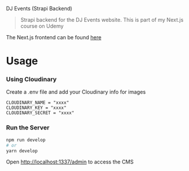 DJ Events (Strapi Backend)

> Strapi backend for the DJ Events website. This is part of my Next.js course on Udemy

The Next.js frontend can be found [here](https://github.com/JoeffreyChaucer/dj-events-frontend)

# Usage

### Using Cloudinary

Create a .env file and add your Cloudinary info for images

```
CLOUDINARY_NAME = "xxxx"
CLOUDINARY_KEY = "xxxx"
CLOUDINARY_SECRET = "xxxx"
```

### Run the Server

```bash
npm run develop
# or
yarn develop
```

Open [http://localhost:1337/admin](http://localhost:1337/admin) to access the CMS
